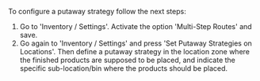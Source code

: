 To configure a putaway strategy follow the next steps:

1.  Go to 'Inventory / Settings'. Activate the option 'Multi-Step
    Routes' and save.
2.  Go again to 'Inventory / Settings' and press 'Set Putaway Strategies
    on Locations'. Then define a putaway strategy in the location zone
    where the finished products are supposed to be placed, and indicate
    the specific sub-location/bin where the products should be placed.
